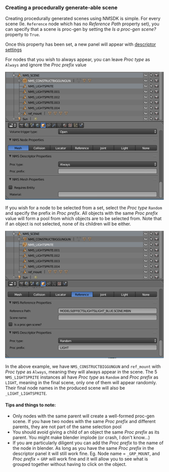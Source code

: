### Creating a procedurally generate-able scene

Creating procedurally generated scenes using NMSDK is simple.
For every scene (Ie. `Reference` node which has no *Reference Path* property set), you can specify that a scene is proc-gen by setting the *Is a proc-gen scene?* property to `True`.

Once this property has been set, a new panel will appear with [descriptor settings](./node_docs.md#descriptor-node)

For nodes that you wish to always appear, you can leave *Proc type* as `Always` and ignore the *Proc prefix* value

![desc_always](/../../images/desc_always.png)

If you wish for a node to be selected from a set, select the *Proc type* `Random` and specify the prefix in *Proc prefix*. All objects with the same *Proc prefix* value will form a pool from which objects are to be selected from. Note that if an object is not selected, none of its children will be either.

![desc_random](/../../images/desc_random.png)

In the above example, we have `NMS_CONSTRUCTBIGGUNGUN` and `ref_mount` with *Proc type* as `Always`, meaning they will always appear in the scene. The 5 `NMS_LIGHTSPRITE` instances all have *Proc type* as `Random` and *Proc prefix* as `LIGHT`, meaning in the final scene, only one of them will appear randomly. Their final node names in the produced scene will also be `_LIGHT_LIGHTSPRITE`.

#### Tips and things to note:

- Only nodes with the same parent will create a well-formed proc-gen scene. If you have two nodes with the same *Proc prefix* and different parents, they are not part of the same selection pool
- You should avoid giving a child of an object the same *Proc prefix* as its parent. You might make blender implode (or crash, I don't know...)
- If you are particularly diligent you can add the *Proc prefix* to the name of the node in blender. As long as you have the same *Proc prefix* in the descriptor panel it will still work fine. Eg. Node name = `_GRP_MOUNT`, and *Proc prefix* = `GRP` will work fine and it will allow you to see what is grouped together without having to click on the object.